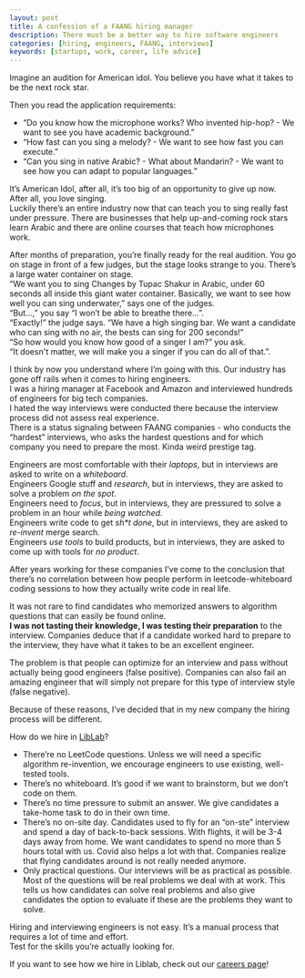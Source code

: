 ```yaml
---
layout: post
title: A confession of a FAANG hiring manager
description: There must be a better way to hire software engineers
categories: [hiring, engineers, FAANG, interviews]
keywords: [startups, work, career, life advice]
---
```


Imagine an audition for American idol. You believe you have what it takes to be the next rock star.

Then you read the application requirements:

- “Do you know how the microphone works? Who invented hip-hop? - We want to see you have academic background.”
- “How fast can you sing a melody? - We want to see how fast you can execute.”
- “Can you sing in native Arabic? - What about Mandarin? - We want to see how you can adapt to popular languages.”

It’s American Idol, after all, it’s too big of an opportunity to give up now. After all, you love singing.  
Luckily there’s an entire industry now that can teach you to sing really fast under pressure. There are businesses that help up-and-coming rock stars learn Arabic and there are online courses that teach how microphones work.

After months of preparation, you’re finally ready for the real audition.
You go on stage in front of a few judges, but the stage looks strange to you. There’s a large water container on stage.  
“We want you to sing Changes by Tupac Shakur in Arabic, under 60 seconds all inside this giant water container. Basically, we want to see how well you can sing underwater,” says one of the judges.  
“But…,” you say “I won’t be able to breathe there…”.  
“Exactly!” the judge says. “We have a high singing bar. We want a candidate who can sing with no air, the bests can sing for 200 seconds!”  
“So how would you know how good of a singer I am?” you ask.  
“It doesn't matter, we will make you a singer if you can do all of that.”.

I think by now you understand where I’m going with this. Our industry has gone off rails when it comes to hiring engineers.  
I was a hiring manager at Facebook and Amazon and interviewed hundreds of engineers for big tech companies.  
I hated the way interviews were conducted there because the interview process did not assess real experience.  
There is a status signaling between FAANG companies - who conducts the “hardest” interviews, who asks the hardest questions and for which company you need to prepare the most. Kinda weird prestige tag.

Engineers are most comfortable with their _laptops_, but in interviews are asked to write on a _whiteboard_.  
Engineers Google stuff and _research_, but in interviews, they are asked to solve a problem _on the spot_.  
Engineers need to _focus_, but in interviews, they are pressured to solve a problem in an hour while _being watched_.  
Engineers write code to get _sh\*t done_, but in interviews, they are asked to _re-invent_ merge search.  
Engineers _use tools_ to build products, but in interviews, they are asked to come up with tools for _no product_.

After years working for these companies I’ve come to the conclusion that there’s no correlation between how people perform in leetcode-whiteboard coding sessions to how they actually write code in real life.

It was not rare to find candidates who memorized answers to algorithm questions that can easily be found online.  
**I was not tasting their knowledge, I was testing their preparation** to the interview. Companies deduce that if a candidate worked hard to prepare to the interview, they have what it takes to be an excellent engineer.

The problem is that people can optimize for an interview and pass without actually being good engineers (false positive). Companies can also fail an amazing engineer that will simply not prepare for this type of interview style (false negative).

Because of these reasons, I’ve decided that in my new company the hiring process will be different.

How do we hire in [LibLab](https://liblab.com)?

- There’re no LeetCode questions. Unless we will need a specific algorithm re-invention, we encourage engineers to use existing, well-tested tools.
- There’s no whiteboard. It’s good if we want to brainstorm, but we don’t code on them.
- There’s no time pressure to submit an answer. We give candidates a take-home task to do in their own time.
- There’s no on-site day. Candidates used to fly for an “on-ste” interview and spend a day of back-to-back sessions. With flights, it will be 3-4 days away from home. We want candidates to spend no more than 5 hours total with us. Covid also helps a lot with that. Companies realize that flying candidates around is not really needed anymore.
- Only practical questions. Our interviews will be as practical as possible. Most of the questions will be real problems we deal with at work. This tells us how candidates can solve real problems and also give candidates the option to evaluate if these are the problems they want to solve.

Hiring and interviewing engineers is not easy. It’s a manual process that requires a lot of time and effort.  
Test for the skills you’re actually looking for.

If you want to see how we hire in Liblab, check out our [careers page](https://liblab.com/careers)!
